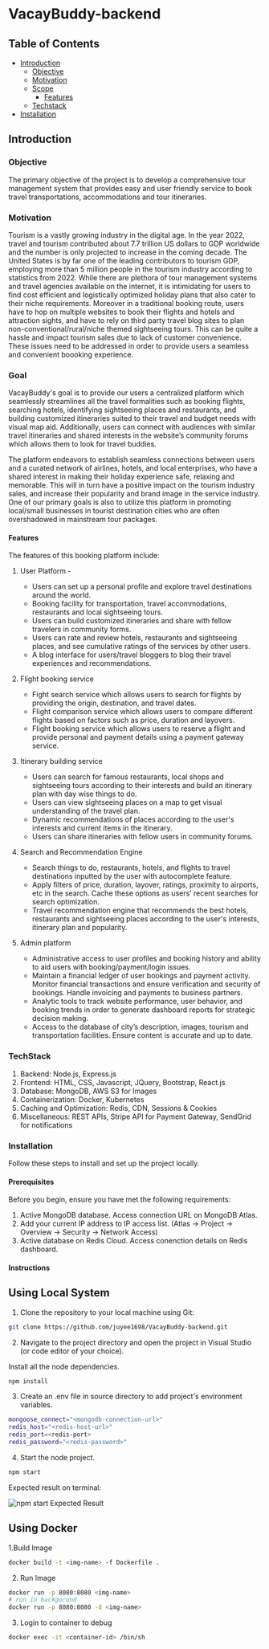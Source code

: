 # VacayBuddy-backend

## Table of Contents

- [Introduction](#introduction)
  - [Objective](#objective)
  - [Motivation](#motivation)
  - [Scope](#scope)
    - [Features](#features)
  - [Techstack](#techstack)
- [Installation](#installation)

## Introduction

### Objective

The primary objective of the project is to develop a comprehensive tour management system that provides easy and user friendly service to book travel transportations, accommodations and tour itineraries. 

### Motivation

Tourism is a vastly growing industry in the digital age. In the year 2022, travel and tourism contributed about 7.7 trillion US dollars to GDP worldwide and the number is only projected to increase in the coming decade. The United States is by far one of the leading contributors to tourism GDP, employing more than 5 million people in the tourism industry according to statistics from 2022. While there are plethora of tour management systems and travel agencies available on the internet, it is intimidating for users to find cost efficient and logistically optimized holiday plans that also cater to their niche requirements. Moreover in a traditional booking route, users have to hop on multiple websites to book their flights and hotels and attraction sights, and have to rely on third party travel blog sites to plan non-conventional/rural/niche themed sightseeing tours. This can be quite a hassle and impact tourism sales due to lack of customer convenience. These issues need to be addressed in order to provide users a seamless and convenient boooking experience. 

### Goal

VacayBuddy's goal is to provide our users a centralized platform which seamlessly streamlines all the travel formalities such as booking flights, searching hotels, identifying sightseeing places and restaurants, and building customized itineraries suited to their travel and budget needs with visual map aid. Additionally, users can connect with audiences with similar travel itineraries and shared interests in the website’s community forums which allows them to look for travel buddies. 

The platform endeavors to establish seamless connections between users and a curated network of airlines, hotels, and local enterprises, who have a shared interest in making their holiday experience safe, relaxing and memorable. This will in turn have a positive impact on the tourism industry sales, and increase their popularity and brand image in the service industry. One of our primary goals is also to utilize this platform in promoting local/small businesses in tourist destination cities who are often overshadowed in mainstream tour packages. 

#### Features

The features of this booking platform include:

1. User Platform - 
    - Users can set up a personal profile and explore travel destinations around the world. 
    - Booking facility for transportation, travel accommodations, restaurants and local sightseeing tours. 
    - Users can build customized itineraries and share with fellow travelers in community forms. 
    - Users can rate and review hotels, restaurants and sightseeing places, and see cumulative ratings of the services by other users.
    - A blog interface for users/travel bloggers to blog their travel experiences and recommendations. 

2. Flight booking service 

    - Fight search service which allows users to search for flights by providing the origin, destination, and travel dates. 
    - Flight comparison service which allows users to compare different flights based on factors such as price, duration and layovers.
    - Flight booking service which allows users to reserve a flight and provide personal and payment details using a payment gateway service. 

3. Itinerary building service
    - Users can search for famous restaurants, local shops and sightseeing tours according to their interests and build an itinerary plan with day wise things to do. 
    - Users can view sightseeing places on a map to get visual understanding of the travel plan. 
    - Dynamic recommendations of places according to the user's interests and current items in the itinerary. 
    - Users can share itineraries with fellow users in community forums.

4. Search and Recommendation Engine

    - Search things to do, restaurants, hotels, and flights to travel destinations inputted by the user with autocomplete feature.
    - Apply filters of price, duration, layover, ratings, proximity to airports, etc in the search.  Cache these options as users’ recent searches for search optimization.
    - Travel recommendation engine  that recommends the best hotels, restaurants and sightseeing places according to the user's interests, itinerary plan and popularity. 

5. Admin platform 

    - Administrative access to user profiles and booking history and ability to aid users with booking/payment/login issues. 
    - Maintain a financial ledger of user bookings and payment activity. Monitor financial transactions and ensure verification and security of bookings. Handle invoicing and payments to business partners.
    - Analytic tools to track website performance, user behavior, and booking trends in order to generate dashboard reports for strategic decision making.
    - Access to the database of city’s description, images, tourism and transportation facilities. Ensure content is accurate and up to date.

### TechStack

1. Backend: Node.js, Express.js
2. Frontend: HTML, CSS, Javascript, JQuery, Bootstrap, React.js
3. Database: MongoDB, AWS S3 for Images
4. Containerization: Docker, Kubernetes
5. Caching and Optimization: Redis, CDN, Sessions & Cookies
6. Miscellaneous: REST APIs, Stripe API for Payment Gateway, SendGrid for notifications


### Installation

Follow these steps to install and set up the project locally.

#### Prerequisites

Before you begin, ensure you have met the following requirements:

1. Active MongoDB database. Access connection URL on MongoDB Atlas.
2. Add your current IP address to IP access list. (Atlas -> Project -> Overview -> Security -> Network Access)
3. Active database on Redis Cloud. Access conenction details on Redis dashboard.


#### Instructions

## Using Local System

1. Clone the repository to your local machine using Git:

```bash
git clone https://github.com/juyee1698/VacayBuddy-backend.git
```

2. Navigate to the project directory and open the project in Visual Studio (or code editor of your choice). 

Install all the node dependencies. 
```bash
npm install
```

3. Create an .env file in source directory to add project's environment variables.

```bash
mongoose_connect="<mongodb-connection-url>"
redis_host="<redis-host-url>"
redis_port=<redis-port>
redis_password="<redis-password>"
```

4. Start the node project. 

```bash
npm start
```

Expected result on terminal:

![npm start Expected Result](images/start-terminal-result.png)


## Using Docker 

1.Build Image
```bash
docker build -t <img-name> -f Dockerfile .
```
2. Run Image
```bash
docker run -p 8080:8080 <img-name> 
# run in backgorund
docker run -p 8080:8080 -d <img-name>
```
3. Login to container to debug
```bash
docker exec -it <container-id> /bin/sh
```

